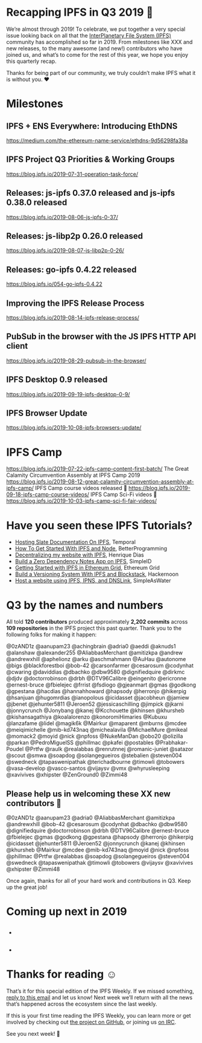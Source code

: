 # Recapping IPFS in Q3 2019 🎉

We’re almost through 2019! To celebrate, we put together a very special issue looking back on all that the [InterPlanetary File System (IPFS)](https://ipfs.io/) community has accomplished so far in 2019. From milestones like XXX and new releases, to the many awesome (and new!) contributors who have joined us, and what’s to come for the rest of this year, we hope you enjoy this quarterly recap.

Thanks for being part of our community, we truly couldn’t make IPFS what it is without you. ❤️

# Milestones

## IPFS + ENS Everywhere: Introducing EthDNS
https://medium.com/the-ethereum-name-service/ethdns-9d56298fa38a

## IPFS Project Q3 Priorities & Working Groups
https://blog.ipfs.io/2019-07-31-operation-task-force/

## Releases: js-ipfs 0.37.0 released and js-ipfs 0.38.0 released
https://blog.ipfs.io/2019-08-06-js-ipfs-0-37/

## Releases: js-libp2p 0.26.0 released
https://blog.ipfs.io/2019-08-07-js-libp2p-0-26/

## Releases: go-ipfs 0.4.22 released
https://blog.ipfs.io/054-go-ipfs-0.4.22

## Improving the IPFS Release Process
https://blog.ipfs.io/2019-08-14-ipfs-release-process/

## PubSub in the browser with the JS IPFS HTTP API client
https://blog.ipfs.io/2019-08-29-pubsub-in-the-browser/

## IPFS Desktop 0.9 released
https://blog.ipfs.io/2019-09-19-ipfs-desktop-0-9/

## IPFS Browser Update
https://blog.ipfs.io/2019-10-08-ipfs-browsers-update/

# IPFS Camp
https://blog.ipfs.io/2019-07-22-ipfs-camp-content-first-batch/
The Great Calamity Circumvention Assembly at IPFS Camp 2019 https://blog.ipfs.io/2019-08-12-great-calamity-circumvention-assembly-at-ipfs-camp/
IPFS Camp course videos released 🍿 https://blog.ipfs.io/2019-09-18-ipfs-camp-course-videos/
IPFS Camp Sci-Fi videos 🧬  https://blog.ipfs.io/2019-10-03-ipfs-camp-sci-fi-fair-videos/

# Have you seen these IPFS Tutorials?

+ [Hosting Slate Documentation On IPFS](https://medium.com/temporal-cloud/tutorial-hosting-slate-documentation-on-ipfs-9bc54272ca18), Temporal 
+ [How To Get Started With IPFS and Node](https://medium.com/better-programming/how-to-get-started-with-ipfs-and-node-fa04baec6b3a), BetterProgramming
+ [Decentralizing my website with IPFS](https://dev.to/hacdias/decentralizing-my-website-with-ipfs-2073), Henrique Dias
+ [Build a Zero Dependency Notes App on IPFS](https://medium.com/simpleid-dev-tools/tutorial-build-an-encrypted-notes-app-on-ipfs-part-i-39fb06fa95ce), SimpleID
+ [Getting Started with IPFS in Ethereum Grid](https://medium.com/ethereum-grid/getting-started-with-ipfs-in-ethereum-grid-80875cd70e6), Ethereum Grid
+ [Build a Versioning System With IPFS and Blockstack](https://hackernoon.com/tutorial-build-a-versioning-system-on-ipfs-77lvx2geh), Hackernoon
+ [Host a website using IPFS, IPNS, and DNSLink](https://simpleaswater.com/ipfs/tutorials/hosting_website_on_ipfs_ipns_dnslink), SimpleAsWater


# Q3 by the names and numbers

All told **120 contributors** produced approximately **2,202 commits** across **109 repositories** in the IPFS project this past quarter. Thank you to the following folks for making it happen: 

@0zAND1z
@aanupam23
@achingbrain
@adria0
@aeddi
@aknuds1
@alanshaw
@alexander255
@AliabbasMerchant
@amitizkpa
@andrew
@andrewxhill
@aphelionz
@arku
@aschmahmann
@AuHau
@autonome
@bigs
@blackforestboi
@bob-42
@carsonfarmer
@cesarosum
@codynhat
@cwaring
@daviddias
@dbachko
@dbw9580
@dignifiedquire
@dirkmc
@djdv
@doctorrobinson 
@drbh
@DTV96Calibre
@eingenito
@ericronne
@ernest-bruce
@fbielejec
@frrist
@fsdiogo
@gjeanmart
@gmas
@godkong
@gpestana
@hacdias
@hannahhoward
@hapsody
@herronjo
@hikerpig
@hsanjuan
@hugomrdias
@ianopolous
@icidasset
@jacobheun
@jamiew
@jbenet
@jehunter5811
@Jeroen52
@jessicaschilling
@jimpick
@jkarni
@jonnycrunch
@Jonybang
@kanej
@Kcchouette
@khinsen
@khursheb
@kishansagathiya
@koalalorenzo
@konoromiHimaries
@Kubuxu
@lanzafame
@lidel
@magik6k
@Mairkur
@maparent
@mburns
@mcdee
@meiqimichelle
@mib-kd743naq
@michealavila
@MichaelMure
@mikeal
@momack2
@moyid
@nick
@npfoss
@NukeManDan
@obo20
@olizilla
@parkan
@PedroMiguelSS
@phillmac
@pkafei
@postables
@Prabhakar-Poudel
@Prtfw
@raulk
@realabbas
@renrutnnej
@romanic-juniet
@satazor
@scout
@smwa
@soapdog
@solangegueiros
@stebalien
@steven004
@swedneck
@tapaswenipathak
@terichadbourne
@timowli
@tobowers
@vasa-develop
@vasco-santos
@vijaysv
@vmx
@whyrusleeping
@xavivives
@xhipster
@ZenGround0
@Zimmi48


## Please help us in welcoming these XX new contributors 👏

@0zAND1z
@aanupam23
@adria0
@AliabbasMerchant
@amitizkpa
@andrewxhill
@bob-42
@cesarosum
@codynhat
@dbachko
@dbw9580
@dignifiedquire
@doctorrobinson 
@drbh
@DTV96Calibre
@ernest-bruce
@fbielejec
@gmas
@godkong
@gpestana
@hapsody
@herronjo
@hikerpig
@icidasset
@jehunter5811
@Jeroen52
@jonnycrunch
@kanej
@khinsen
@khursheb
@Mairkur
@mcdee
@mib-kd743naq
@moyid
@nick
@npfoss
@phillmac
@Prtfw
@realabbas
@soapdog
@solangegueiros
@steven004
@swedneck
@tapaswenipathak
@timowli
@tobowers
@vijaysv
@xavivives
@xhipster
@Zimmi48

Once again, thanks for all of your hard work and contributions in Q3. Keep up the great job!

# Coming up next in 2019

## 
+ 

## 
+ 


# Thanks for reading ☺️
That’s it for this special edition of the IPFS Weekly. If we missed something, [reply to this email](mailto:newsletter@ipfs.io) and let us know! Next week we’ll return with all the news that’s happened across the ecosystem since the last weekly.

If this is your first time reading the IPFS Weekly, you can learn more or get involved by checking out [the project on GitHub](https://github.com/ipfs), or joining us [on IRC](https://riot.im/app/#/room/#ipfs:matrix.org).

See you next week! 👋
